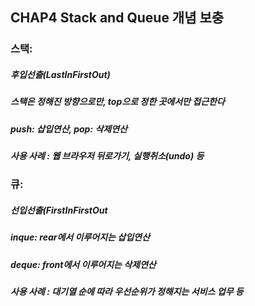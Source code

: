 ## CHAP4 Stack and Queue 개념 보충

### 스택:  
##### 후입선출(LastInFirstOut)  
##### 스택은 정해진 방향으로만, top으로 정한 곳에서만 접근한다  
##### push: 삽입연산, pop: 삭제연산  
##### 사용 사례 : 웹 브라우저 뒤로가기, 실행취소(undo) 등  
  
### 큐:  
##### 선입선출(FirstInFirstOut  
##### inque: rear에서 이루어지는 삽입연산  
##### deque: front에서 이루어지는 삭제연산  
##### 사용 사례 : 대기열 순에 따라 우선순위가 정해지는 서비스 업무 등  
